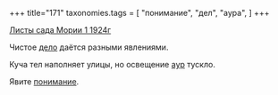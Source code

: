 +++
title="171"
taxonomies.tags = [
 "понимание",
 "дел",
 "аура",
]
+++

[Листы сада Мории 1 1924г](/agni/1924)

Чистое [дело](/tags/дел) даётся разными явлениями.   

Куча тел наполняет улицы, но освещение [аур](/tags/аура) тускло.   

Явите [понимание](/tags/понимание).   

